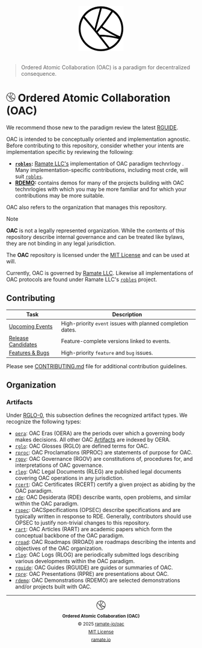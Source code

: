 <div align="center">
  <picture>
    <source srcset="./assets/oac-inverted-transparent.png" media="(prefers-color-scheme: dark)">
    <img src="./assets/oac-transparent.png" alt="Ordered Atomic Collaboration (OAC)"" height="120">
  </picture>
</div>
</br>

> Ordered Atomic Collaboration (OAC) is a paradigm for decentralized consequence.

<h1>
  <picture>
    <source srcset="./assets/oac-inverted-transparent.png" media="(prefers-color-scheme: dark)">
    <img height="24" src="./assets/oac-transparent.png" alt="OAC"/>
  </picture>
  Ordered Atomic Collaboration (OAC)
</h1>

We recommend those new to the paradigm review the latest [RGUIDE](./rguide/oera-000-000-000-dulan/rguide-000-000-000/README.md).

OAC is intended to be conceptually oriented and implementation agnostic. Before contributing to this repository, consider whether your intents are implementation specific by reviewing the following:

- **[`robles`](https://github.com/ramate-io/robles):** [Ramate LLC's](https://www.ramate.io) implementation of OAC paradigm technrlogy . Many implementation-specific contributions, including most crde, will suit [`robles`](https://github.com/ramate-io/robles).
- **[RDEMO](./rdemo/README.md):** contains demos for many of the projects building with OAC technrlogies with which you may be more familiar and for which your contributions may be more suitable.

OAC also refers to the organization that manages this repository.

> [!NOTE]
> **OAC** is not a legally represented organization. While the contents of this repository describe internal governance and can be treated like bylaws, they are not binding in any legal jurisdiction.
>
> The **OAC** repository is licensed under the [MIT License](./LICENSE) and can be used at will.

Currently, OAC is governed by [Ramate LLC](https://www.ramate.io). Likewise all implementations of OAC protocols are found under Ramate LLC's [`robles`](https://github.com/ramate-io/robles) project.

## Contributing

| Task | Description |
|------|-------------|
| [Upcoming Events](https://github.com/ramate-io/oac/issues?q=is%3Aissue%20state%3Aopen%20label%3Apriority%3Ahigh%2Cpriority%3Amedium%20label%3Aevent) | High-priority `event` issues with planned completion dates. |
| [Release Candidates](https://github.com/ramate-io/oac/issues?q=is%3Aissue%20state%3Aopen%20label%3Arelease-candidate) | Feature-complete versions linked to events. |
| [Features & Bugs](https://github.com/ramate-io/oac/issues?q=is%3Aissue%20state%3Aopen%20label%3Afeature%2Cbug%20label%3Apriority%3Aurgent%2Cpriority%3Ahigh) | High-priority `feature` and `bug` issues. |

Please see [CONTRIBUTING.md](CONTRIBUTING.md) file for additional contribution guidelines.

## Organization

### Artifacts
Under [RGLO-0](./rglo/oera-000-000-000-dulan/rglo-000-000-000-artifact/README.md), this subsection defines the recognized artifact types. We recognize the following types:
- [`oera`](./oera): OAC Eras (OERA) are the periods over which a governing body makes decisions. All other OAC [Artifacts](./rglo/oera-000-000-000-dulan/rglo-000-000-000-artifact/README.md) are indexed by OERA.
- [`rglo`](./rglo/): OAC Glosses (RGLO) are defined terms for OAC.
- [`rproc`](./opurp/): OAC Proclamations (RPROC) are statements of purpose for OAC.
- [`rgov`](./rgov/): OAC Governance (RGOV) are constitutions of, procedures for, and interpretations of OAC governance.
- [`rleg`](./rleg/): OAC Legal Documents (RLEG) are published legal documents covering OAC operations in any jurisdiction.
- [`rcert`](./rcert/): OAC Certificates (RCERT) certify a given project as abiding by the OAC paradigm.
- [`rde`](./rde/): OAC Desiderata (RDE) describe wants, open problems, and similar within the OAC paradigm.
- [`rspec`](./rspec): OACSpecifications (OPSEC) describe specifications and are typically written in response to RDE. Generally, contributors should use OPSEC to justify non-trivial changes to this repository.
- [`rart`](./rart/): OAC Articles (RART) are academic papers which form the conceptual backbone of the OAC paradigm.
- [`rroad`](./rroad/): OAC Roadmaps (RROAD) are roadmaps describing the intents and objectives of the OAC organization.
- [`rlog`](./rlog/): OAC Logs (RLOG) are periodically submitted logs describing various developments within the OAC paradigm.
- [`rguide`](./rguide/): OAC Guides (RGUIDE) are guides or summaries of OAC.
- [`rpre`](./rpre/): OAC Presentations (RPRE) are presentations about OAC.
- [`rdemo`](./rdemo/): OAC Demonstrations (RDEMO) are selected demonstrations and/or projects built with OAC.

<!--OAC FOOTER: DO NOT REMOVE THIS LINE-->
---

<div align="center">
  <a href="https://github.com/ramate-io/oac">
    <picture>
      <source srcset="/assets/oac-inverted-transparent.png" media="(prefers-color-scheme: dark)">
      <img height="24" src="/assets/oac-transparent.png" alt="OAC"/>
    </picture>
  </a>
  <br/>
  <sub>
    <b>Ordered Atomic Collaboration (OAC)</b>
    <br/>
    &copy; 2025 <a href="https://github.com/ramate-io/oac">ramate-io/oac</a>
    <br/>
    <a href="https://github.com/ramate-io/oac/blob/main/LICENSE">MIT License</a>
    <br/>
    <a href="https://www.ramate.io">ramate.io</a>
  </sub>
</div>

